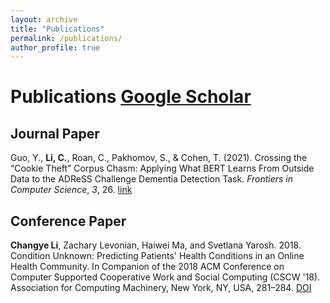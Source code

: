 ```yaml
---
layout: archive
title: "Publications"
permalink: /publications/
author_profile: true
---
```



# Publications [Google Scholar](https://scholar.google.com/citations?user=YK4Z9jMAAAAJ&hl=en&authuser=2)
## Journal Paper

Guo, Y., **Li, C.**, Roan, C., Pakhomov, S., & Cohen, T. (2021).  Crossing the “Cookie Theft” Corpus Chasm: Applying What BERT Learns From Outside Data to the ADReSS Challenge Dementia Detection Task. *Frontiers in Computer Science*, *3*, 26. [link](https://www.frontiersin.org/articles/10.3389/fcomp.2021.642517/full)

## Conference Paper

**Changye Li**, Zachary Levonian, Haiwei Ma, and Svetlana Yarosh. 2018. Condition Unknown: Predicting Patients' Health Conditions in an Online Health Community. In Companion of the 2018 ACM Conference on Computer Supported Cooperative Work and Social Computing (CSCW '18). Association for Computing Machinery, New York, NY, USA, 281–284. [DOI](https://doi.org/10.1145/3272973.3274075)